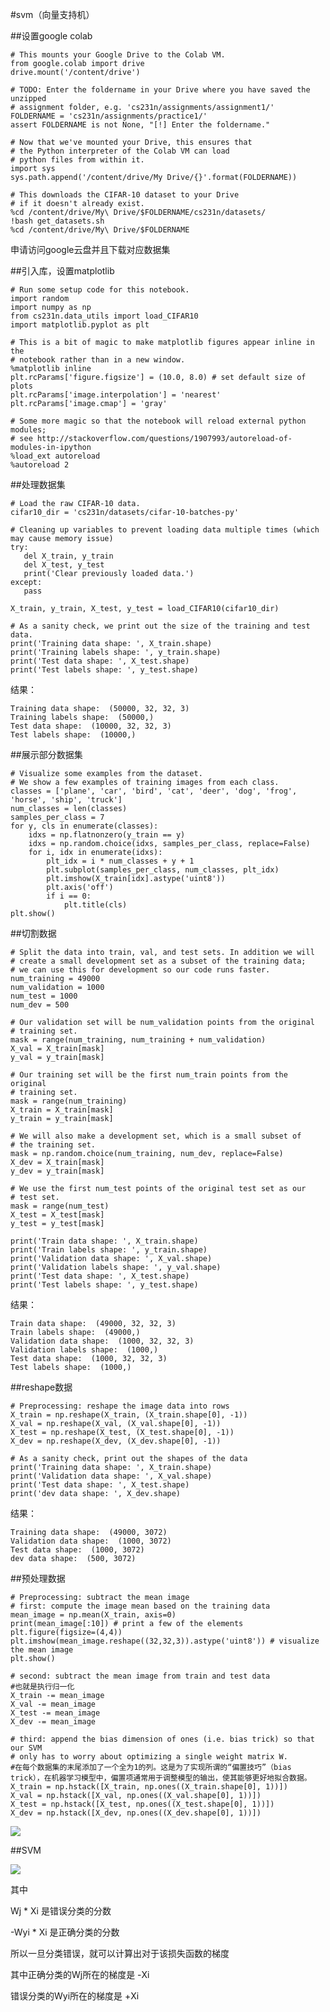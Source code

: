 #svm（向量支持机）

##设置google colab

	# This mounts your Google Drive to the Colab VM.
	from google.colab import drive
	drive.mount('/content/drive')
	
	# TODO: Enter the foldername in your Drive where you have saved the unzipped
	# assignment folder, e.g. 'cs231n/assignments/assignment1/'
	FOLDERNAME = 'cs231n/assignments/practice1/'
	assert FOLDERNAME is not None, "[!] Enter the foldername."
	
	# Now that we've mounted your Drive, this ensures that
	# the Python interpreter of the Colab VM can load
	# python files from within it.
	import sys
	sys.path.append('/content/drive/My Drive/{}'.format(FOLDERNAME))
	
	# This downloads the CIFAR-10 dataset to your Drive
	# if it doesn't already exist.
	%cd /content/drive/My\ Drive/$FOLDERNAME/cs231n/datasets/
	!bash get_datasets.sh
	%cd /content/drive/My\ Drive/$FOLDERNAME

申请访问google云盘并且下载对应数据集

##引入库，设置matplotlib

	# Run some setup code for this notebook.
	import random
	import numpy as np
	from cs231n.data_utils import load_CIFAR10
	import matplotlib.pyplot as plt
	
	# This is a bit of magic to make matplotlib figures appear inline in the
	# notebook rather than in a new window.
	%matplotlib inline
	plt.rcParams['figure.figsize'] = (10.0, 8.0) # set default size of plots
	plt.rcParams['image.interpolation'] = 'nearest'
	plt.rcParams['image.cmap'] = 'gray'
	
	# Some more magic so that the notebook will reload external python modules;
	# see http://stackoverflow.com/questions/1907993/autoreload-of-modules-in-ipython
	%load_ext autoreload
	%autoreload 2

##处理数据集

	# Load the raw CIFAR-10 data.
	cifar10_dir = 'cs231n/datasets/cifar-10-batches-py'
	
	# Cleaning up variables to prevent loading data multiple times (which may cause memory issue)
	try:
	   del X_train, y_train
	   del X_test, y_test
	   print('Clear previously loaded data.')
	except:
	   pass
	
	X_train, y_train, X_test, y_test = load_CIFAR10(cifar10_dir)
	
	# As a sanity check, we print out the size of the training and test data.
	print('Training data shape: ', X_train.shape)
	print('Training labels shape: ', y_train.shape)
	print('Test data shape: ', X_test.shape)
	print('Test labels shape: ', y_test.shape)

结果：

	Training data shape:  (50000, 32, 32, 3)
	Training labels shape:  (50000,)
	Test data shape:  (10000, 32, 32, 3)
	Test labels shape:  (10000,)

##展示部分数据集

	# Visualize some examples from the dataset.
	# We show a few examples of training images from each class.
	classes = ['plane', 'car', 'bird', 'cat', 'deer', 'dog', 'frog', 'horse', 'ship', 'truck']
	num_classes = len(classes)
	samples_per_class = 7
	for y, cls in enumerate(classes):
	    idxs = np.flatnonzero(y_train == y)
	    idxs = np.random.choice(idxs, samples_per_class, replace=False)
	    for i, idx in enumerate(idxs):
	        plt_idx = i * num_classes + y + 1
	        plt.subplot(samples_per_class, num_classes, plt_idx)
	        plt.imshow(X_train[idx].astype('uint8'))
	        plt.axis('off')
	        if i == 0:
	            plt.title(cls)
	plt.show()

##切割数据

	# Split the data into train, val, and test sets. In addition we will
	# create a small development set as a subset of the training data;
	# we can use this for development so our code runs faster.
	num_training = 49000
	num_validation = 1000
	num_test = 1000
	num_dev = 500
	
	# Our validation set will be num_validation points from the original
	# training set.
	mask = range(num_training, num_training + num_validation)
	X_val = X_train[mask]
	y_val = y_train[mask]
	
	# Our training set will be the first num_train points from the original
	# training set.
	mask = range(num_training)
	X_train = X_train[mask]
	y_train = y_train[mask]
	
	# We will also make a development set, which is a small subset of
	# the training set.
	mask = np.random.choice(num_training, num_dev, replace=False)
	X_dev = X_train[mask]
	y_dev = y_train[mask]
	
	# We use the first num_test points of the original test set as our
	# test set.
	mask = range(num_test)
	X_test = X_test[mask]
	y_test = y_test[mask]
	
	print('Train data shape: ', X_train.shape)
	print('Train labels shape: ', y_train.shape)
	print('Validation data shape: ', X_val.shape)
	print('Validation labels shape: ', y_val.shape)
	print('Test data shape: ', X_test.shape)
	print('Test labels shape: ', y_test.shape)

结果：

	Train data shape:  (49000, 32, 32, 3)
	Train labels shape:  (49000,)
	Validation data shape:  (1000, 32, 32, 3)
	Validation labels shape:  (1000,)
	Test data shape:  (1000, 32, 32, 3)
	Test labels shape:  (1000,)

##reshape数据

	# Preprocessing: reshape the image data into rows
	X_train = np.reshape(X_train, (X_train.shape[0], -1))
	X_val = np.reshape(X_val, (X_val.shape[0], -1))
	X_test = np.reshape(X_test, (X_test.shape[0], -1))
	X_dev = np.reshape(X_dev, (X_dev.shape[0], -1))
	
	# As a sanity check, print out the shapes of the data
	print('Training data shape: ', X_train.shape)
	print('Validation data shape: ', X_val.shape)
	print('Test data shape: ', X_test.shape)
	print('dev data shape: ', X_dev.shape)

结果：
	
	Training data shape:  (49000, 3072)
	Validation data shape:  (1000, 3072)
	Test data shape:  (1000, 3072)
	dev data shape:  (500, 3072)

##预处理数据

	# Preprocessing: subtract the mean image
	# first: compute the image mean based on the training data
	mean_image = np.mean(X_train, axis=0)
	print(mean_image[:10]) # print a few of the elements
	plt.figure(figsize=(4,4))
	plt.imshow(mean_image.reshape((32,32,3)).astype('uint8')) # visualize the mean image
	plt.show()
	
	# second: subtract the mean image from train and test data
	#也就是执行归一化
	X_train -= mean_image
	X_val -= mean_image
	X_test -= mean_image
	X_dev -= mean_image
	
	# third: append the bias dimension of ones (i.e. bias trick) so that our SVM
	# only has to worry about optimizing a single weight matrix W.
	#在每个数据集的末尾添加了一个全为1的列。这是为了实现所谓的“偏置技巧”（bias trick），在机器学习模型中，偏置项通常用于调整模型的输出，使其能够更好地拟合数据。
	X_train = np.hstack([X_train, np.ones((X_train.shape[0], 1))])
	X_val = np.hstack([X_val, np.ones((X_val.shape[0], 1))])
	X_test = np.hstack([X_test, np.ones((X_test.shape[0], 1))])
	X_dev = np.hstack([X_dev, np.ones((X_dev.shape[0], 1))])

![](https://cdn.jsdelivr.net/gh/tj-messi/picture/1728468640496.png)

##SVM

![](https://cdn.jsdelivr.net/gh/tj-messi/picture/20241009181641.png)

其中

Wj * Xi 是错误分类的分数

-Wyi * Xi 是正确分类的分数

所以一旦分类错误，就可以计算出对于该损失函数的梯度

其中正确分类的Wj所在的梯度是 -Xi

错误分类的Wyi所在的梯度是 +Xi

